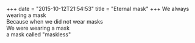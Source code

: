+++
date = "2015-10-12T21:54:53"
title = "Eternal mask"
+++
We always wearing a mask  
Because when we did not wear masks  
We were wearing a mask  
a mask called "maskless"  